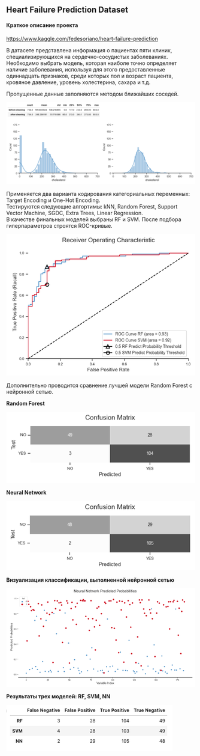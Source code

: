 ## Heart Failure Prediction Dataset

#### Краткое описание проекта

https://www.kaggle.com/fedesoriano/heart-failure-prediction

В датасете представлена информация о пациентах пяти клиник, специализирующихся на сердечно-сосудистых заболеваниях. Необходимо выбрать модель, которая наиболе точно определяет наличие заболевания, используя для этого предоставленные одиннадцать признаков, среди которых пол и возраст пациента, кровяное давление, уровень холестерина, сахара и т.д. 

Пропущенные данные заполняются методом ближайших соседей.

<img src='images/scr1.png'>

Применяется два варианта кодирования категориальных переменных: Target Encoding и One-Hot Encoding. <br>
Тестируются следующие алгортимы: kNN, Random Forest, Support Vector Machine, SGDC, Extra Trees, Linear Regression. <br>
В качестве финальных моделей выбраны RF и SVM. После подбора гиперпараметров строятся ROC-кривые. <br>

<img src='images/scr2.png'>

Дополнительно проводится сравнение лучшей модели Random Forest с нейронной сетью.

**Random Forest**

<img src='images/scr3.png'>

**Neural Network**

<img src='images/scr4.png'>

**Визуализация классификации, выполненной нейронной сетью**

<img src='images/scr5.png'>

**Результаты трех моделей: RF, SVM, NN**

<img src='images/scr6.png'>
